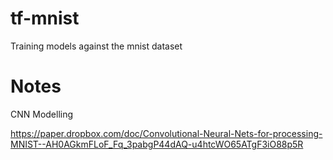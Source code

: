 # tf-mnist
Training models against the mnist dataset

# Notes

CNN Modelling

https://paper.dropbox.com/doc/Convolutional-Neural-Nets-for-processing-MNIST--AH0AGkmFLoF_Fq_3pabgP44dAQ-u4htcWO65ATgF3iO88p5R
